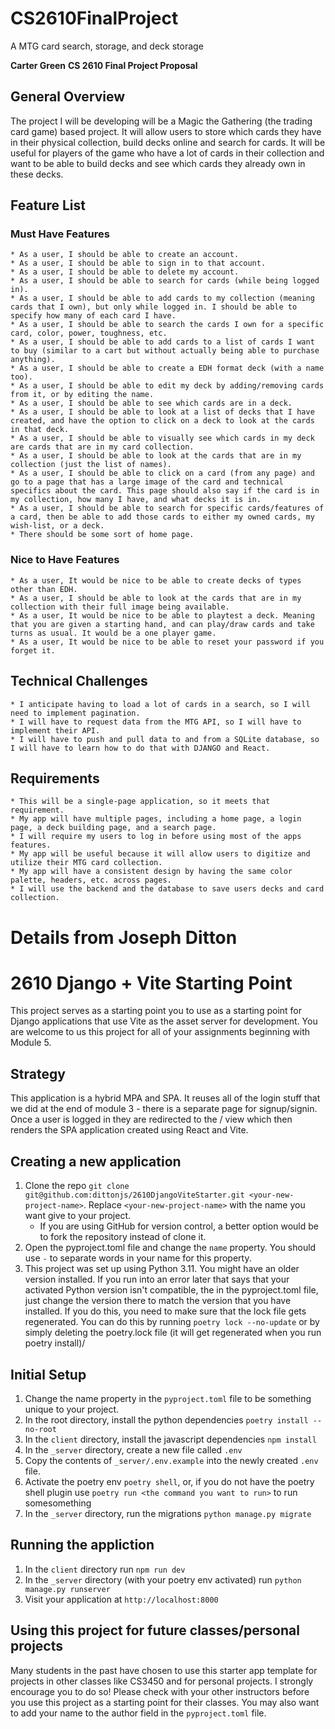 # CS2610FinalProject
A MTG card search, storage, and deck storage


**Carter Green**
**CS 2610 Final Project Proposal**


 ## General Overview
The project I will be developing will be a Magic the Gathering (the trading card game) based project. It will allow users to store which cards they have in their physical collection, build decks online and search for cards. It will be useful for players of the game who have a lot of cards in their collection and want to be able to build decks and see which cards they already own in these decks.

 ## Feature List
### Must Have Features
    * As a user, I should be able to create an account.
    * As a user, I should be able to sign in to that account.
    * As a user, I should be able to delete my account.
    * As a user, I should be able to search for cards (while being logged in).
    * As a user, I should be able to add cards to my collection (meaning cards that I own), but only while logged in. I should be able to specify how many of each card I have.
    * As a user, I should be able to search the cards I own for a specific card, color, power, toughness, etc.
    * As a user, I should be able to add cards to a list of cards I want to buy (similar to a cart but without actually being able to purchase anything).
    * As a user, I should be able to create a EDH format deck (with a name too).
    * As a user, I should be able to edit my deck by adding/removing cards from it, or by editing the name.
    * As a user, I should be able to see which cards are in a deck.
    * As a user, I should be able to look at a list of decks that I have created, and have the option to click on a deck to look at the cards in that deck.
    * As a user, I should be able to visually see which cards in my deck are cards that are in my card collection.
    * As a user, I should be able to look at the cards that are in my collection (just the list of names).
    * As a user, I should be able to click on a card (from any page) and go to a page that has a large image of the card and technical specifics about the card. This page should also say if the card is in my collection, how many I have, and what decks it is in.
    * As a user, I should be able to search for specific cards/features of a card, then be able to add those cards to either my owned cards, my wish-list, or a deck.
    * There should be some sort of home page.
### Nice to Have Features
    * As a user, It would be nice to be able to create decks of types other than EDH.
    * As a user, I should be able to look at the cards that are in my collection with their full image being available.
    * As a user, It would be nice to be able to playtest a deck. Meaning that you are given a starting hand, and can play/draw cards and take turns as usual. It would be a one player game.
    * As a user, It would be nice to be able to reset your password if you forget it.
    
## Technical Challenges
    * I anticipate having to load a lot of cards in a search, so I will need to implement pagination.
    * I will have to request data from the MTG API, so I will have to implement their API.
    * I will have to push and pull data to and from a SQLite database, so I will have to learn how to do that with DJANGO and React.

## Requirements
    * This will be a single-page application, so it meets that requirement.
    * My app will have multiple pages, including a home page, a login page, a deck building page, and a search page.
    * I will require my users to log in before using most of the apps features.
    * My app will be useful because it will allow users to digitize and utilize their MTG card collection.
    * My app will have a consistent design by having the same color palette, headers, etc. across pages.
    * I will use the backend and the database to save users decks and card collection.






# Details from Joseph Ditton

# 2610 Django + Vite Starting Point
This project serves as a starting point you to use as a starting point for Django applications that use Vite as the asset server for development. You are welcome to us this project for all of your assignments beginning with Module 5.

## Strategy
This application is a hybrid MPA and SPA. It reuses all of the login stuff that we did at the end of module 3 - there is a separate page for signup/signin. Once a user is logged in they are redirected to the / view which then renders the SPA application created using React and Vite.

## Creating a new application
1. Clone the repo `git clone git@github.com:dittonjs/2610DjangoViteStarter.git <your-new-project-name>`. Replace `<your-new-project-name>` with the name you want give to your project.
   - If you are using GitHub for version control, a better option would be to fork the repository instead of clone it.
3. Open the pyproject.toml file and change the `name` property. You should use `-` to separate words in your name for this property.
4. This project was set up using Python 3.11. You might have an older version installed. If you run into an error later that says that your activated Python version isn't compatible, the in the pyproject.toml file, just change the version there to match the version that you have installed. If you do this, you need to make sure that the lock file gets regenerated. You can do this by running `poetry lock --no-update` or by simply deleting the poetry.lock file (it will get regenerated when you run poetry install)/

## Initial Setup
1. Change the name property in the `pyproject.toml` file to be something unique to your project.
1. In the root directory, install the python dependencies `poetry install --no-root`
2. In the `client` directory, install the javascript dependencies `npm install`
3. In the `_server` directory, create a new file called `.env`
4. Copy the contents of `_server/.env.example` into the newly created `.env` file.
5. Activate the poetry env `poetry shell`, or, if you do not have the poetry shell plugin use `poetry run <the command you want to run>` to run somesomething
6. In the `_server` directory, run the migrations `python manage.py migrate`

## Running the appliction
1. In the `client` directory run `npm run dev`
2. In the `_server` directory (with your poetry env activated) run `python manage.py runserver`
3. Visit your application at `http://localhost:8000`

## Using this project for future classes/personal projects
Many students in the past have chosen to use this starter app template for projects in other classes like CS3450 and for personal projects. I strongly encourage you to do so! Please check with your other instructors before you use this project as a starting point for their classes. You may also want to add your name to the author field in the `pyproject.toml` file.
